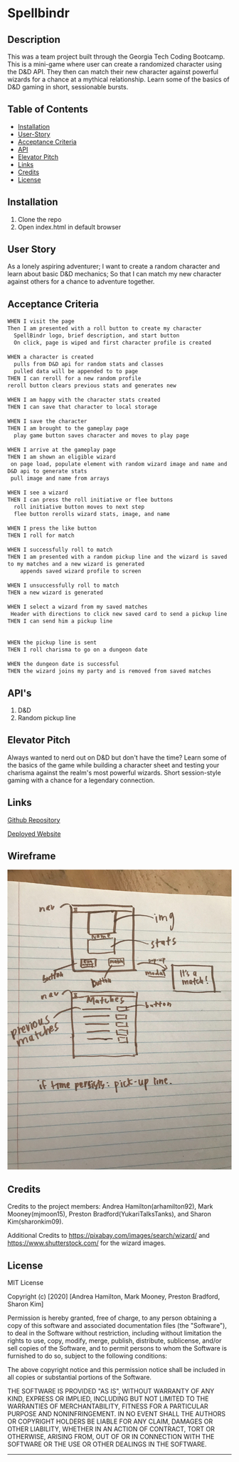# Spellbindr

## Description
This was a team project built through the Georgia Tech Coding Bootcamp. This is a mini-game where user can create a randomized character using the D&D API. They then can match their new character against powerful wizards for a chance at a mythical relationship. Learn some of the basics of D&D gaming in short, sessionable bursts. 

## Table of Contents
* [Installation](#installation)
* [User-Story](#user-story)
* [Acceptance Criteria](#acceptance-criteria)
* [API](#api's)
* [Elevator Pitch](#elevator-pitch)
* [Links](#links)
* [Credits](#credits)
* [License](#license)


## Installation

1. Clone the repo
2. Open index.html in default browser


## User Story
  As a lonely aspiring adventurer; 
  I want to create a random character and learn about basic D&D mechanics;
  So that I can match my new character against others for a chance to adventure together.

## Acceptance Criteria
```
WHEN I visit the page 
Then I am presented with a roll button to create my character
  SpellBindr logo, brief description, and start button 
  On click, page is wiped and first character profile is created

WHEN a character is created
  pulls from D&D api for random stats and classes
  pulled data will be appended to to page
THEN I can reroll for a new random profile
reroll button clears previous stats and generates new

WHEN I am happy with the character stats created
THEN I can save that character to local storage

WHEN I save the character
THEN I am brought to the gameplay page
  play game button saves character and moves to play page

WHEN I arrive at the gameplay page
THEN I am shown an eligible wizard
 on page load, populate element with random wizard image and name and D&D api to generate stats
 pull image and name from arrays

WHEN I see a wizard
THEN I can press the roll initiative or flee buttons
  roll initiative button moves to next step
  flee button rerolls wizard stats, image, and name

WHEN I press the like button
THEN I roll for match

WHEN I successfully roll to match
THEN I am presented with a random pickup line and the wizard is saved to my matches and a new wizard is generated
    appends saved wizard profile to screen

WHEN I unsuccessfully roll to match
THEN a new wizard is generated

WHEN I select a wizard from my saved matches
 Header with directions to click new saved card to send a pickup line
THEN I can send him a pickup line
    

WHEN the pickup line is sent
THEN I roll charisma to go on a dungeon date

WHEN the dungeon date is successful
THEN the wizard joins my party and is removed from saved matches
```
## API's 
  1. D&D
  2. Random pickup line
       
## Elevator Pitch
Always wanted to nerd out on D&D but don't have the time? Learn some of the basics of the game while building a character sheet and testing your charisma against the realm's most powerful wizards. Short session-style gaming with a chance for a legendary connection.


## Links
[Github Repository](https://github.com/arhamilton92/spellbindr)

[Deployed Website](https://arhamilton92.github.io/spellbindr/)

## Wireframe
![Wireframe](assets/wireframeV2.png "Wireframe v2")



## Credits
Credits to the project members: Andrea Hamilton(arhamilton92), Mark Mooney(mjmoon15), Preston Bradford(YukariTalksTanks), and Sharon Kim(sharonkim09).

Additional Credits to https://pixabay.com/images/search/wizard/ and https://www.shutterstock.com/ for the wizard images. 
## License

MIT License

Copyright (c) [2020] [Andrea Hamilton, Mark Mooney, Preston Bradford, Sharon Kim]

Permission is hereby granted, free of charge, to any person obtaining a copy
of this software and associated documentation files (the "Software"), to deal
in the Software without restriction, including without limitation the rights
to use, copy, modify, merge, publish, distribute, sublicense, and/or sell
copies of the Software, and to permit persons to whom the Software is
furnished to do so, subject to the following conditions:

The above copyright notice and this permission notice shall be included in all
copies or substantial portions of the Software.

THE SOFTWARE IS PROVIDED "AS IS", WITHOUT WARRANTY OF ANY KIND, EXPRESS OR
IMPLIED, INCLUDING BUT NOT LIMITED TO THE WARRANTIES OF MERCHANTABILITY,
FITNESS FOR A PARTICULAR PURPOSE AND NONINFRINGEMENT. IN NO EVENT SHALL THE
AUTHORS OR COPYRIGHT HOLDERS BE LIABLE FOR ANY CLAIM, DAMAGES OR OTHER
LIABILITY, WHETHER IN AN ACTION OF CONTRACT, TORT OR OTHERWISE, ARISING FROM,
OUT OF OR IN CONNECTION WITH THE SOFTWARE OR THE USE OR OTHER DEALINGS IN THE
SOFTWARE.


---
